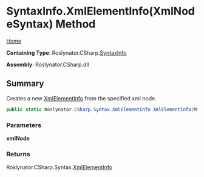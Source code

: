 # SyntaxInfo\.XmlElementInfo\(XmlNodeSyntax\) Method

[Home](../../../../README.md)

**Containing Type**: Roslynator\.CSharp\.[SyntaxInfo](../README.md)

**Assembly**: Roslynator\.CSharp\.dll

## Summary

Creates a new [XmlElementInfo](../../Syntax/XmlElementInfo/README.md) from the specified xml node\.

```csharp
public static Roslynator.CSharp.Syntax.XmlElementInfo XmlElementInfo(Microsoft.CodeAnalysis.CSharp.Syntax.XmlNodeSyntax xmlNode)
```

### Parameters

**xmlNode**

### Returns

Roslynator\.CSharp\.Syntax\.[XmlElementInfo](../../Syntax/XmlElementInfo/README.md)

